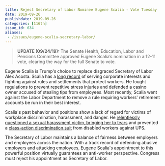 ```yaml
---
title: Reject Secretary of Labor Nominee Eugene Scalia - Vote Tuesday
date: 2019-09-26
publishdate: 2019-09-26
categories: [116th]
issue_id: 634
aliases:
 - /issues/eugene-scalia-secretary-labor/
---
```

>**UPDATE (09/24/19):** The Senate Health, Education, Labor and Pensions Committee approved Eugene Scalia’s nomination in a 12-11 vote, clearing the way for the full Senate to vote.

Eugene Scalia is Trump's choice to replace disgraced Secretary of Labor Alex Acosta. Scalia has a [long record](https://www.eugenescalia.com/) of serving corporate interests and fighting against rules and settlements that protect workers. He fought regulations to prevent repetitive stress injuries and defended a casino owner accused of stealing tips from employees. Most recently, Scalia went against the Labor Department to remove a rule requiring workers' retirement accounts be run in their best interest.

Scalia's past behavior and positions show a lack of regard for victims of workplace discrimination, harassment, and danger. He [relentlessly questioned a sexual harassment victim, bringing her to tears](https://prospect.org/article/eugene-scalia-once-represented-big-bank-sexual-harassment-case-it-got-ugly) and prevented a [class-action discrimination suit](https://www.nytimes.com/2019/07/19/business/economy/eugene-scalia-labor-lawsuits.html) from disabled workers against UPS.

The Secretary of Labor maintains a balance of fairness between employers and employees across the nation. With a track record of defending abusive employers and attacking employees, Eugene Scalia's appointment to this powerful position virtually guarantees an anti-worker perspective. Congress must reject his appointment as Secretary of Labor. 